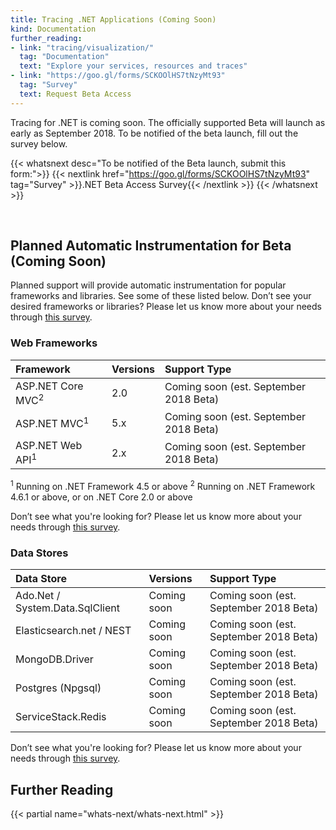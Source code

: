 ```yaml
---
title: Tracing .NET Applications (Coming Soon)
kind: Documentation
further_reading:
- link: "tracing/visualization/"
  tag: "Documentation"
  text: "Explore your services, resources and traces"
- link: "https://goo.gl/forms/SCKOOlHS7tNzyMt93"
  tag: "Survey"
  text: Request Beta Access
---
```


<div class="alert alert-warning">
Tracing for .NET is coming soon. The officially supported Beta will launch as early as September 2018. To be notified of the beta launch, fill out the survey below.
</div>

{{< whatsnext desc="To be notified of the Beta launch, submit this form:">}}
    {{< nextlink href="https://goo.gl/forms/SCKOOlHS7tNzyMt93" tag="Survey" >}}.NET Beta Access Survey{{< /nextlink >}}
{{< /whatsnext >}}

<br>

## Planned Automatic Instrumentation for Beta (Coming Soon)

Planned support will provide automatic instrumentation for popular frameworks and libraries. See some of these listed below. Don’t see your desired frameworks or libraries?
Please let us know more about your needs through [this survey][1].

### Web Frameworks

| Framework                    | Versions    | Support Type                           |
| :---------------             | :---------- | :------------------------------------- |
| ASP.NET Core MVC<sup>2</sup> | 2.0         | Coming soon (est. September 2018 Beta) |
| ASP.NET MVC<sup>1</sup>      | 5.x         | Coming soon (est. September 2018 Beta) |
| ASP.NET Web API<sup>1</sup>  | 2.x         | Coming soon (est. September 2018 Beta) |

<sup>1</sup> Running on .NET Framework 4.5 or above
<sup>2</sup> Running on .NET Framework 4.6.1 or above, or on .NET Core 2.0 or above

Don’t see what you're looking for? Please let us know more about your needs through [this survey][1].

### Data Stores

| Data Store                      | Versions    | Support Type                           |
| :------------------------------ | :---------- | :------------------------------------- |
| Ado.Net / System.Data.SqlClient | Coming soon | Coming soon (est. September 2018 Beta) |
| Elasticsearch.net / NEST        | Coming soon | Coming soon (est. September 2018 Beta) |
| MongoDB.Driver                  | Coming soon | Coming soon (est. September 2018 Beta) |
| Postgres (Npgsql)               | Coming soon | Coming soon (est. September 2018 Beta) |
| ServiceStack.Redis              | Coming soon | Coming soon (est. September 2018 Beta) |

Don’t see what you're looking for? Please let us know more about your needs through [this survey][1].

## Further Reading

{{< partial name="whats-next/whats-next.html" >}}

[1]: https://goo.gl/forms/SCKOOlHS7tNzyMt93
